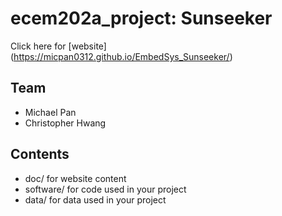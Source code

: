 # ecem202a_project: Sunseeker
Click here for [website] (https://micpan0312.github.io/EmbedSys_Sunseeker/)
## Team
* Michael Pan
* Christopher Hwang

## Contents
* doc/ for website content
* software/ for code used in your project
* data/ for data used in your project
